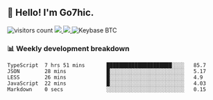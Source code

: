 ## 👋 Hello! I'm Go7hic.

 ![visitors count](https://visitors-by-url-pls-dont-use-this-in-your-repo.vercel.app/Go7hic-github-readme)
 <a href="https://twitter.com/Go7hic">
    <img src="https://img.shields.io/badge/-@Go7hic-1ca0f1?style=flat-square&labelColor=1ca0f1&logo=twitter&logoColor=white&link=https://twitter.com/Go7hic">
   <a/>
   <a href="mailto:gtfx0209@gmail.com">
    <img src="https://img.shields.io/badge/-gtfx0209@gmail.com-c14438?style=flat-square&logo=Gmail&logoColor=white&link=mailto:gtfx0209@gmail.com">
   <a/>
    ![Keybase BTC](https://img.shields.io/keybase/btc/Go7hic)
 <!--
🔭 I’m currently working
🌱 I’m currently learning
💬 Ask me about 
📫 How to reach me: 
⚡ Fun fact: 
-->
 <!--
![My Github Stats](https://github-readme-stats.vercel.app/api?username=Go7hic&show_icons=true&count_private=true)

-->

### 📊 Weekly development breakdown
<!--START_SECTION:waka-->
```text
TypeScript  7 hrs 51 mins       █████████████████████░░░░   85.7 
JSON        28 mins             █░░░░░░░░░░░░░░░░░░░░░░░░   5.17 
LESS        26 mins             █░░░░░░░░░░░░░░░░░░░░░░░░   4.9 
JavaScript  22 mins             █░░░░░░░░░░░░░░░░░░░░░░░░   4.03 
Markdown    0 secs              ░░░░░░░░░░░░░░░░░░░░░░░░░   0.15
```
<!--END_SECTION:waka-->

